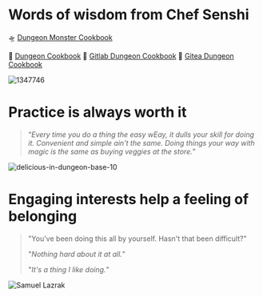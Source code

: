# Words of wisdom from Chef Senshi 

🛸 [Dungeon Monster Cookbook](https://listed.to/@DungeonMonsterCookbook)

🧠 [Dungeon Cookbook](https://github.com/sam-lazrak/Dungeon-Cookbook/tree/main)
🧠 [Gitlab Dungeon Cookbook](https://gitlab.com/sam-lazrak/Dungeon-Cookbook)
🧠 [Gitea Dungeon Cookbook]()



![1347746](https://github.com/sam-lazrak/Dungeon-Cookbook/assets/149752079/137b31ba-bd94-4a92-8093-8f3cfd154922)

# Practice is always worth it

> “_Every time you do a thing the easy wEay, it dulls your skill for doing it. Convenient and simple ain't the same. Doing things your way with magic is the same as buying veggies at the store._”

![delicious-in-dungeon-base-10](https://github.com/sam-lazrak/Dungeon-Cookbook/assets/149752079/1fa05924-016f-47f0-8fbf-a035bb1a6758)

# Engaging interests help a feeling of belonging

> "You've been doing this all by yourself. Hasn't that been difficult?"
> 
> "_Nothing hard about it at all._"
>
> "_It's a thing I like doing._"
>

![Samuel Lazrak](https://github.com/sam-lazrak/Dungeon-Cookbook/assets/149752079/f4fe1546-e98a-471b-8ff8-09e05233c48c)
